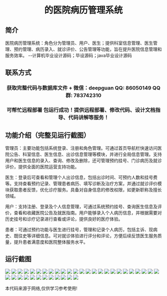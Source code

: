 <p><h1 align="center">的医院病历管理系统</h1></p>

## 简介
医院病历管理系统：角色分为管理员、用户、医生；提供科室信息管理、医生管理、预约管理、病历录入、就诊评价、公告管理等功能，旨在提升医院信息管理和服务效率。    --计算机毕业设计源码；毕设源码；java毕业设计源码


## 联系方式
<p><h3 align="center">获取完整代码与数据库文件 + 微信：deepguan QQ: 86050149 QQ群: 783742310</h3></p>
<p><h3 align="center">可帮忙远程部署 包运行成功！提供远程部署、修改代码、设计文档指导、代码讲解等服务！</h3></p>

## 功能介绍（完整见运行截图）
管理员：主要功能包括系统登录、注册和角色管理。可通过首页导航栏快速访问医院公告、科室信息、医生信息、出诊信息管理等模块，并进行全局信息管理。支持用户和医生信息的录入、查询、修改及删除，还可管理预约挂号、门诊病历及就诊评价，提供全面的医院运营支持功能。

医生：登录后可查看和管理个人出诊信息，包括出诊时间、可预约人数和挂号费等。支持查看预约记录、管理患者病历、填写诊断及治疗方案，并通过就诊评价模块获取患者反馈，优化诊疗服务。具备对自身信息的修改权限，如更新职称及擅长领域。

用户：支持注册、登录及个人信息管理，可通过系统预约挂号、查询医生信息及评价，查看和收藏医院公告及就医指南。用户能够录入个人病历信息，并根据需要对历史挂号和诊疗记录进行查看或评论，提供良好的医疗体验。

患者：可通过预约功能与医生进行挂号，管理和记录个人病历，包括主诉、现病史、既往史等详细信息。可对就诊体验进行评分和评论，方便后续反馈医生服务质量，提升患者满意度和医院整体服务水平。


## 运行截图
![](img/001.jpg)
![](img/002.jpg)
![](img/003.jpg)
![](img/004.jpg)
![](img/005.jpg)
![](img/006.jpg)
![](img/007.jpg)
![](img/008.jpg)
![](img/009.jpg)
![](img/010.jpg)
![](img/011.jpg)
![](img/012.jpg)
![](img/013.jpg)
![](img/014.jpg)
![](img/015.jpg)
![](img/016.jpg)
![](img/017.jpg)
![](img/018.jpg)
![](img/019.jpg)
![](img/020.jpg)
![](img/021.jpg)
![](img/022.jpg)
![](img/023.jpg)
![](img/024.jpg)
![](img/025.jpg)
![](img/026.jpg)
![](img/027.jpg)
![](img/028.jpg)
![](img/029.jpg)
![](img/030.jpg)
![](img/031.jpg)
![](img/032.jpg)
![](img/033.jpg)
![](img/034.jpg)
![](img/035.jpg)
![](img/036.jpg)
![](img/037.jpg)

<p>本代码来源于网络,仅供学习参考使用!</p>
